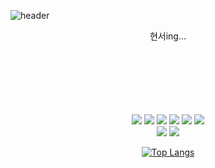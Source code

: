 ![header](https://capsule-render.vercel.app/api?slice=wave&&"B6DCB6"=auto&3=300&section=header&text=Hyunseo-ing&capsule%20render&fontSize=60)

<div align="center">
      현서ing...

<br/><br/><br/><br/><br/>    
      <img src="https://img.shields.io/badge/C++-00599C?style=flat-square&logo=C++&logoColor=white"/>
      <img src="https://img.shields.io/badge/Java-FF7800?style=flat-square&logo=Joplin-Forge&logoColor=white"/>
      <img src="https://img.shields.io/badge/C Sharp-239120?style=flat-square&logo=C sharp&logoColor=white"/>
      <img src="https://img.shields.io/badge/Python-3776AB?style=flat-square&logo=Python&logoColor=white"/>
      <img src="https://img.shields.io/badge/Windows-007BD4?style=flat-square&logo=Windows 11&logoColor=white"/>
      <img src="https://img.shields.io/badge/Linux-FCC624?style=flat-square&logo=Linux&logoColor=white"/>    
      <img src="https://img.shields.io/badge/Unity-FFFFFF?style=flat&logo=Unity&logoColor=black"/> 
      <img src="https://img.shields.io/badge/Unreal Engine-E71D29?style=flat&logo=Unreal Engine&logoColor=white"/> 

[![Top Langs](https://github-readme-stats.vercel.app/api/top-langs/?username=gugyeoj1n&layout=compact&theme=nord&exclude_repo=natural-language-processing)](https://github.com/anuraghazra/github-readme-stats)
